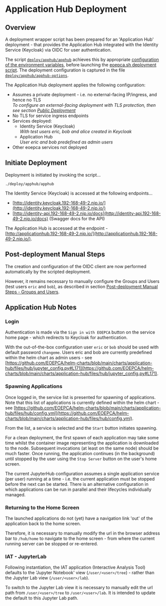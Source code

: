 # Application Hub Deployment

## Overview

A deployment wrapper script has been prepared for an 'Application Hub' deployment - that provides the Application Hub integrated with the Identity Service (Keycloak) via OIDC for user authentication.

The script [`deploy/apphub/apphub`](https://github.com/EOEPCA/deployment-guide/blob/integration/deploy/apphub/apphub) achieves this by appropriate [configuration of the environment variables](scripted-deployment.md#environment-variables), before launching the [eoepca.sh deployment script](scripted-deployment.md#command-line-arguments). The deployment configuration is captured in the file [`deploy/apphub/apphub-options`](https://github.com/EOEPCA/deployment-guide/blob/integration/deploy/apphub/apphub-options).

The Application Hub deployment applies the following configuration:

* Assumes a private deployment - i.e. no external-facing IP/ingress, and hence no TLS<br>
  _To configure an external-facing deployment with TLS protection, then see section [Public Deployment](scripted-deployment.md#public-deployment)_
* No TLS for service ingress endpoints
* Services deployed:
    * Identity Service (Keycloak)<br>
      _With test users eric, bob and alice created in Keycloak_
    * Application Hub<br>
      _User eric and bob predefined as admin users_
* Other eoepca services not deployed

## Initiate Deployment

Deployment is initiated by invoking the script...

```
./deploy/apphub/apphub
```

The Identity Service (Keycloak) is accessed at the following endpoints...

* [http://identity.keycloak.192-168-49-2.nip.io/](http://identity.keycloak.192-168-49-2.nip.io/)
* [http://identity-api.192-168-49-2.nip.io/docs](http://identity-api.192-168-49-2.nip.io/docs) (Swagger docs for the API)

The Application Hub is accessed at the endpoint - [http://applicationhub.192-168-49-2.nip.io/](http://applicationhub.192-168-49-2.nip.io/).

## Post-deployment Manual Steps

The creation and configuration of the OIDC client are now performed automatically by the scripted deployment.

However, it remains necessary to manually configure the Groups and Users (test users `eric` and `bob`), as described in section [Post-deployment Manual Steps - Groups and Users](../eoepca/application-hub.md#groups-and-users).

## Application Hub Notes

### Login

Authentication is made via the `Sign in with EOEPCA` button on the service home page - which redirects to Keycloak for authentication.

With the out-of-the-box configuration user `eric` or `bob` should be used with default password `changeme`. Users eric and bob are currently predefined within the helm chart as admin users - see [https://github.com/EOEPCA/helm-charts/blob/main/charts/application-hub/files/hub/jupyter_config.py#L171](https://github.com/EOEPCA/helm-charts/blob/main/charts/application-hub/files/hub/jupyter_config.py#L171).

### Spawning Applications

Once logged in, the service list is presented for spawning of applications. Note that this list of applications is currently defined within the helm chart - see [https://github.com/EOEPCA/helm-charts/blob/main/charts/application-hub/files/hub/config.yml](https://github.com/EOEPCA/helm-charts/blob/main/charts/application-hub/files/hub/config.yml).

From the list, a service is selected and the `Start` button initiates spawning.

For a clean deployment, the first spawn of each application may take some time whilst the container image representing the application is downloaded to the node. Subsequent invocations (at least on the same node) should be much faster. Once running, the application continues (in the background) until stopped by the user using the `Stop Server` button on the user's home screen.

The current JupyterHub configuration assumes a single application service (per user) running at a time - i.e. the current application must be stopped before the next can be started. There is an alternative configuration in which applications can be run in parallel and their lifecycles individually managed.

### Returning to the Home Screen

The launched applications do not (yet) have a navigation link 'out' of the application back to the home screen.

Therefore, it is necessary to manually modify the url in the browser address bar to `/hub/home` to navigate to the home screen - from where the current running server can be stopped or re-entered.

### IAT - JupyterLab

Following instantiation, the IAT application (Interactive Analysis Tool) defaults to the 'Jupyter Notebook' view (`/user/<user>/tree`) - rather than the Jupyter Lab view (`/user/<user>/lab`).

To switch to the Jupyter Lab view it is necessary to manually edit the url path from `/user/<user>/tree` to `/user/<user>/lab`. It is intended to update the default to this Jupyter Lab path.
